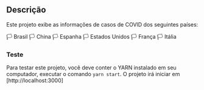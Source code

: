 ## Descrição

Este projeto exibe as informações de casos de COVID dos seguintes países:

🏳 Brasil
🏳 China
🏳 Espanha
🏳 Estados Unidos
🏳 França
🏳 Itália

### Teste

Para testar este projeto, você deve conter o YARN instalado em seu computador, executar o comando `yarn start`. 
O projeto irá iniciar em [http://localhost:3000]
